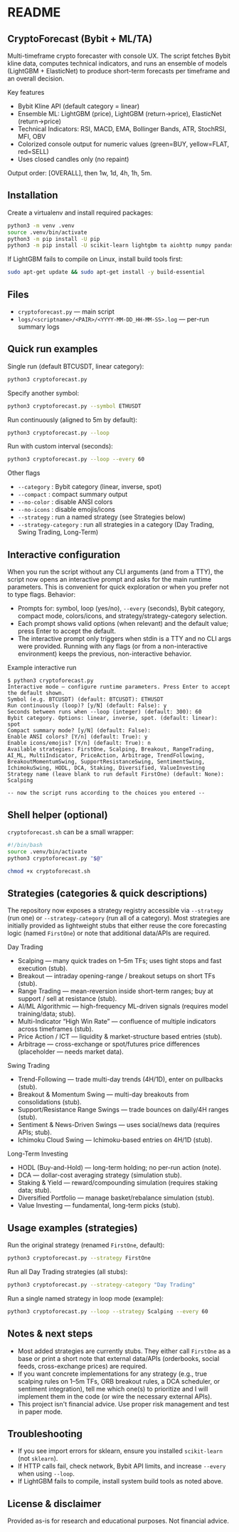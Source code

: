 README
======

CryptoForecast (Bybit + ML/TA)
------------------------------
Multi-timeframe crypto forecaster with console UX. The script fetches Bybit kline data, computes
technical indicators, and runs an ensemble of models (LightGBM + ElasticNet) to produce short-term
forecasts per timeframe and an overall decision.

Key features
 - Bybit Kline API (default category = linear)
 - Ensemble ML: LightGBM (price), LightGBM (return→price), ElasticNet (return→price)
 - Technical Indicators: RSI, MACD, EMA, Bollinger Bands, ATR, StochRSI, MFI, OBV
 - Colorized console output for numeric values (green=BUY, yellow=FLAT, red=SELL)
 - Uses closed candles only (no repaint)

Output order: [OVERALL], then 1w, 1d, 4h, 1h, 5m.

Installation
------------
Create a virtualenv and install required packages:

```bash
python3 -m venv .venv
source .venv/bin/activate
python3 -m pip install -U pip
python3 -m pip install -U scikit-learn lightgbm ta aiohttp numpy pandas colorama
```

If LightGBM fails to compile on Linux, install build tools first:

```bash
sudo apt-get update && sudo apt-get install -y build-essential
```

Files
-----
- `cryptoforecast.py`  — main script
- `logs/<scriptname>/<PAIR>/<YYYY-MM-DD_HH-MM-SS>.log` — per-run summary logs

Quick run examples
------------------
Single run (default BTCUSDT, linear category):

```bash
python3 cryptoforecast.py
```

Specify another symbol:

```bash
python3 cryptoforecast.py --symbol ETHUSDT
```

Run continuously (aligned to 5m by default):

```bash
python3 cryptoforecast.py --loop
```

Run with custom interval (seconds):

```bash
python3 cryptoforecast.py --loop --every 60
```

Other flags
 - `--category` : Bybit category (linear, inverse, spot)
 - `--compact`  : compact summary output
 - `--no-color` : disable ANSI colors
 - `--no-icons` : disable emojis/icons
 - `--strategy` : run a named strategy (see Strategies below)
 - `--strategy-category` : run all strategies in a category (Day Trading, Swing Trading, Long-Term)

Interactive configuration
-------------------------
When you run the script without any CLI arguments (and from a TTY), the script now opens an
interactive prompt and asks for the main runtime parameters. This is convenient for quick
exploration or when you prefer not to type flags. Behavior:

- Prompts for: symbol, loop (yes/no), `--every` (seconds), Bybit category, compact mode, colors/icons,
  and strategy/strategy-category selection.
- Each prompt shows valid options (when relevant) and the default value; press Enter to accept the default.
- The interactive prompt only triggers when stdin is a TTY and no CLI args were provided. Running with
  any flags (or from a non-interactive environment) keeps the previous, non-interactive behavior.

Example interactive run
```text
$ python3 cryptoforecast.py
Interactive mode — configure runtime parameters. Press Enter to accept the default shown.
Symbol (e.g. BTCUSDT) (default: BTCUSDT): ETHUSDT
Run continuously (loop)? [y/N] (default: False): y
Seconds between runs when --loop (integer) (default: 300): 60
Bybit category. Options: linear, inverse, spot. (default: linear): spot
Compact summary mode? [y/N] (default: False):
Enable ANSI colors? [Y/n] (default: True): y
Enable icons/emojis? [Y/n] (default: True): n
Available strategies: FirstOne, Scalping, Breakout, RangeTrading, AI_ML, MultiIndicator, PriceAction, Arbitrage, TrendFollowing, BreakoutMomentumSwing, SupportResistanceSwing, SentimentSwing, IchimokuSwing, HODL, DCA, Staking, Diversified, ValueInvesting
Strategy name (leave blank to run default FirstOne) (default: None): Scalping

-- now the script runs according to the choices you entered --
```

Shell helper (optional)
-----------------------
`cryptoforecast.sh` can be a small wrapper:

```bash
#!/bin/bash
source .venv/bin/activate
python3 cryptoforecast.py "$@"

chmod +x cryptoforecast.sh
```

Strategies (categories & quick descriptions)
-------------------------------------------
The repository now exposes a strategy registry accessible via `--strategy` (run one) or
`--strategy-category` (run all of a category). Most strategies are initially provided as
lightweight stubs that either reuse the core forecasting logic (named `FirstOne`) or note
that additional data/APIs are required.

Day Trading
 - Scalping — many quick trades on 1–5m TFs; uses tight stops and fast execution (stub).
 - Breakout — intraday opening-range / breakout setups on short TFs (stub).
 - Range Trading — mean-reversion inside short-term ranges; buy at support / sell at resistance (stub).
 - AI/ML Algorithmic — high-frequency ML-driven signals (requires model training/data; stub).
 - Multi-Indicator “High Win Rate” — confluence of multiple indicators across timeframes (stub).
 - Price Action / ICT — liquidity & market-structure based entries (stub).
 - Arbitrage — cross-exchange or spot/futures price differences (placeholder — needs market data).

Swing Trading
 - Trend-Following — trade multi-day trends (4H/1D), enter on pullbacks (stub).
 - Breakout & Momentum Swing — multi-day breakouts from consolidations (stub).
 - Support/Resistance Range Swings — trade bounces on daily/4H ranges (stub).
 - Sentiment & News-Driven Swings — uses social/news data (requires APIs; stub).
 - Ichimoku Cloud Swing — Ichimoku-based entries on 4H/1D (stub).

Long-Term Investing
 - HODL (Buy-and-Hold) — long-term holding; no per-run action (note).
 - DCA — dollar-cost averaging strategy (simulation stub).
 - Staking & Yield — reward/compounding simulation (requires staking data; stub).
 - Diversified Portfolio — manage basket/rebalance simulation (stub).
 - Value Investing — fundamental, long-term picks (stub).

Usage examples (strategies)
--------------------------
Run the original strategy (renamed `FirstOne`, default):

```bash
python3 cryptoforecast.py --strategy FirstOne
```

Run all Day Trading strategies (all stubs):

```bash
python3 cryptoforecast.py --strategy-category "Day Trading"
```

Run a single named strategy in loop mode (example):

```bash
python3 cryptoforecast.py --loop --strategy Scalping --every 60
```

Notes & next steps
------------------
- Most added strategies are currently stubs. They either call `FirstOne` as a base or print a
  short note that external data/APIs (orderbooks, social feeds, cross-exchange prices) are required.
- If you want concrete implementations for any strategy (e.g., true scalping rules on 1–5m TFs,
  ORB breakout rules, a DCA scheduler, or sentiment integration), tell me which one(s) to
  prioritize and I will implement them in the code (or wire the necessary external APIs).
- This project isn't financial advice. Use proper risk management and test in paper mode.

Troubleshooting
---------------
- If you see import errors for sklearn, ensure you installed `scikit-learn` (not `sklearn`).
- If HTTP calls fail, check network, Bybit API limits, and increase `--every` when using `--loop`.
- If LightGBM fails to compile, install system build tools as noted above.

License & disclaimer
--------------------
Provided as-is for research and educational purposes. Not financial advice.
